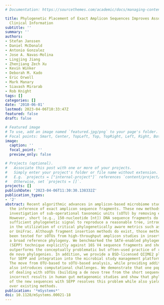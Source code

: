 ```yaml
---
# Documentation: https://sourcethemes.com/academic/docs/managing-content/

title: Phylogenetic Placement of Exact Amplicon Sequences Improves Associations with
  Clinical Information
subtitle: ''
summary: ''
authors:
- Stefan Janssen
- Daniel McDonald
- Antonio Gonzalez
- Jose A. Navas-Molina
- Lingjing Jiang
- Zhenjiang Zech Xu
- Kevin Winker
- Deborah M. Kado
- Eric Orwoll
- Mark Manary
- Siavash Mirarab
- Rob Knight
tags: []
categories: []
date: '2018-06-01'
lastmod: 2023-04-06T10:33:47Z
featured: false
draft: false

# Featured image
# To use, add an image named `featured.jpg/png` to your page's folder.
# Focal points: Smart, Center, TopLeft, Top, TopRight, Left, Right, BottomLeft, Bottom, BottomRight.
image:
  caption: ''
  focal_point: ''
  preview_only: false

# Projects (optional).
#   Associate this post with one or more of your projects.
#   Simply enter your project's folder or file name without extension.
#   E.g. `projects = ["internal-project"]` references `content/project/deep-learning/index.md`.
#   Otherwise, set `projects = []`.
projects: []
publishDate: '2023-04-06T11:30:30.138332Z'
publication_types:
- '2'
abstract: Recent algorithmic advances in amplicon-based microbiome studies enable
  the inference of exact amplicon sequence fragments. These new methods enable the
  investigation of sub-operational taxonomic units (sOTU) by removing erroneous sequences.
  However, short (e.g., 150-nucleotide [nt]) DNA sequence fragments do not contain
  sufficient phylogenetic signal to reproduce a reasonable tree, introducing a barrier
  in the utilization of critical phylogenetically aware metrics such as Faith's PD
  or UniFrac. Although fragment insertion methods do exist, those methods have not
  been tested for sOTUs from high-throughput amplicon studies in insertions against
  a broad reference phylogeny. We benchmarked the SATé-enabled phylogenetic placement
  (SEPP) technique explicitly against 16S V4 sequence fragments and showed that it
  outperforms the conceptually problematic but often-used practice of reconstructing
  de novo phylogenies. In addition, we provide a BSD-licensed QIIME2 plugin (https://github.com/biocore/q2-fragment-insertion)
  for SEPP and integration into the microbial study management platform QIITA. IMPORTANCE
  The move from OTU-based to sOTU-based analysis, while providing additional resolution,
  also introduces computational challenges. We demonstrate that one popular method
  of dealing with sOTUs (building a de novo tree from the short sequences) can provide
  incorrect results in human gut metagenomic studies and show that phylogenetic placement
  of the new sequences with SEPP resolves this problem while also yielding other benefits
  over existing methods.
publication: '*mSystems*'
doi: 10.1128/mSystems.00021-18
---
```

